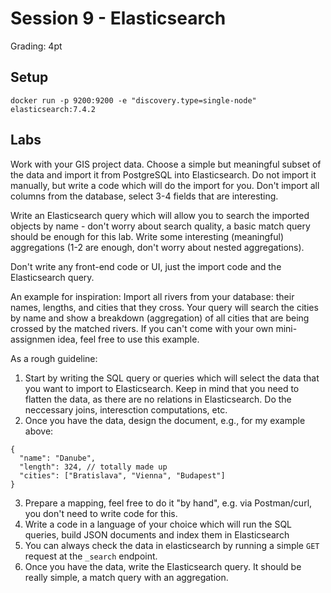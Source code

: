 # Session 9 - Elasticsearch

Grading: 4pt

## Setup

```
docker run -p 9200:9200 -e "discovery.type=single-node" elasticsearch:7.4.2
```

## Labs

Work with your GIS project data. Choose a simple but meaningful subset of the data and import it from PostgreSQL into Elasticsearch. Do not import it manually, but write a code which will do the import for you. Don't import all columns from the database, select 3-4 fields that are interesting.

Write an Elasticsearch query which will allow you to search the imported objects by name - don't worry about search quality, a basic match query should be enough for this lab. Write some interesting (meaningful) aggregations (1-2 are enough, don't worry about nested aggregations).

Don't write any front-end code or UI, just the import code and the Elasticsearch query.

An example for inspiration: Import all rivers from your database: their names, lengths, and cities that they cross. Your query will search the cities by name and show a breakdown (aggregation) of all cities that are being crossed by the matched rivers.
If you can't come with your own mini-assignmen idea, feel free to use this example.

As a rough guideline:

1. Start by writing the SQL query or queries which will select the data that you want to import to Elasticsearch. Keep in mind that you need to flatten the data, as there are no relations in Elasticsearch. Do the neccessary joins, interesction computations, etc.
2. Once you have the data, design the document, e.g., for my example above:

```
{
  "name": "Danube",
  "length": 324, // totally made up
  "cities": ["Bratislava", "Vienna", "Budapest"]
}
```

3. Prepare a mapping, feel free to do it "by hand", e.g. via Postman/curl, you don't need to write code for this.
4. Write a code in a language of your choice which will run the SQL queries, build JSON documents and index them in Elasticsearch
5. You can always check the data in elasticsearch by running a simple `GET` request at the `_search` endpoint.
6. Once you have the data, write the Elasticsearch query. It should be really simple, a match query with an aggregation.
